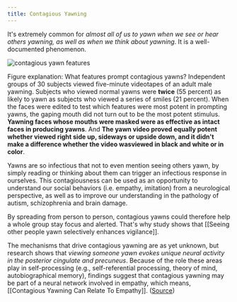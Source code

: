 ```yaml
---
title: Contagious Yawning
---
```


It's extremely common for *almost all of us to yawn when we see or hear others yawning, as well as when we think about yawning*. It is a well-documented phenomenon.

![contagious yawn features](https://user-images.githubusercontent.com/9758779/111901842-41856500-8a75-11eb-8ed1-b83d327164f4.png)

Figure explanation: What features prompt contagious yawns? Independent groups of 30 subjects viewed five-minute videotapes of an adult male yawning. Subjects who viewed normal yawns were **twice** (55 percent) as likely to yawn as subjects who viewed a series of smiles (21 percent). When the faces were edited to test which features were most potent in prompting yawns, the gaping mouth did not turn out to be the most potent stimulus. **Yawning faces whose mouths were masked were as effective as intact faces in producing yawns**. And **The yawn video proved equally potent whether viewed right side up, sideways or upside down, and it didn't make a difference whether the video wasviewed in black and white or in color**.

Yawns are so infectious that not to even mention seeing others yawn, by simply reading or thinking about them can trigger an infectious response in ourselves. This contagiousness can be used as an opportunity to understand our social behaviors (i.e. empathy, imitation) from a neurological perspective, as well as to improve our understanding in the pathology of autism, schizophrenia and brain damage.

By spreading from person to person, contagious yawns could therefore help a whole group stay focus and alerted. That's why study shows that [[Seeing other people yawn selectively enhances vigilance]].

The mechanisms that drive contagious yawning are as yet unknown, but research shows that *viewing someone yawn evokes unique neural activity in the posterior cingulate and precuneus*. Because of the role these areas play in self-processing (e.g., self-referential processing, theory of mind, autobiographical memory), findings suggest that contagious yawning may be part of a neural network involved in empathy, which means, [[Contagious Yawning Can Relate To Empathy]]. ([Source](https://pubmed.ncbi.nlm.nih.gov/15820652/))
